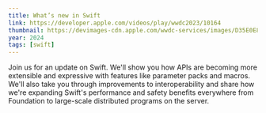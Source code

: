 ```yaml
---
title: What’s new in Swift
link: https://developer.apple.com/videos/play/wwdc2023/10164
thumbnail: https://devimages-cdn.apple.com/wwdc-services/images/D35E0E85-CCB6-41A1-B227-7995ECD83ED5/8221/8221_wide_250x141_2x.jpg
year: 2024
tags: [swift]
---
```


Join us for an update on Swift. We'll show you how APIs are becoming more extensible and expressive with features like parameter packs and macros. We'll also take you through improvements to interoperability and share how we're expanding Swift's performance and safety benefits everywhere from Foundation to large-scale distributed programs on the server.
